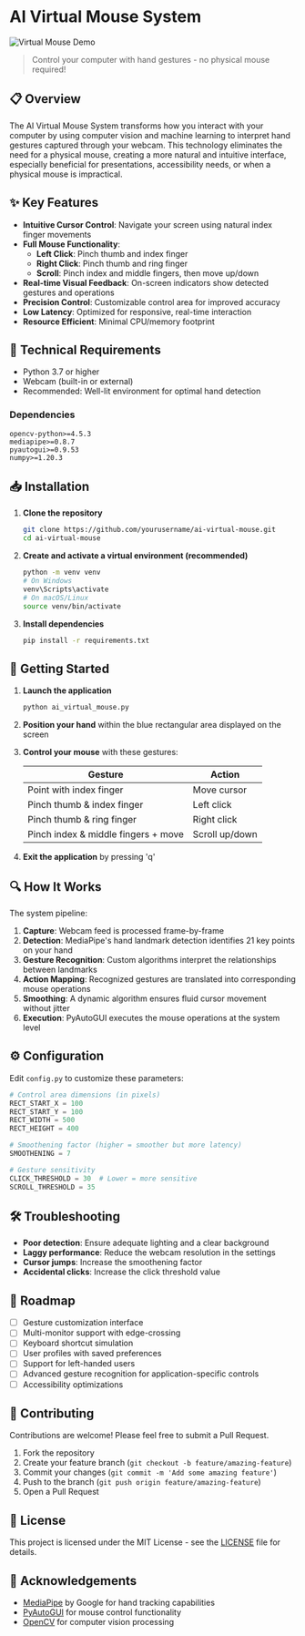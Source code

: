 # AI Virtual Mouse System

![Virtual Mouse Demo](https://via.placeholder.com/800x400?text=AI+Virtual+Mouse+Demo)

> Control your computer with hand gestures - no physical mouse required!

## 📋 Overview

The AI Virtual Mouse System transforms how you interact with your computer by using computer vision and machine learning to interpret hand gestures captured through your webcam. This technology eliminates the need for a physical mouse, creating a more natural and intuitive interface, especially beneficial for presentations, accessibility needs, or when a physical mouse is impractical.

## ✨ Key Features

- **Intuitive Cursor Control**: Navigate your screen using natural index finger movements
- **Full Mouse Functionality**:
  - **Left Click**: Pinch thumb and index finger
  - **Right Click**: Pinch thumb and ring finger  
  - **Scroll**: Pinch index and middle fingers, then move up/down
- **Real-time Visual Feedback**: On-screen indicators show detected gestures and operations
- **Precision Control**: Customizable control area for improved accuracy
- **Low Latency**: Optimized for responsive, real-time interaction
- **Resource Efficient**: Minimal CPU/memory footprint

## 🔧 Technical Requirements

- Python 3.7 or higher
- Webcam (built-in or external)
- Recommended: Well-lit environment for optimal hand detection

### Dependencies
```
opencv-python>=4.5.3
mediapipe>=0.8.7
pyautogui>=0.9.53
numpy>=1.20.3
```

## 📥 Installation

1. **Clone the repository**
   ```bash
   git clone https://github.com/yourusername/ai-virtual-mouse.git
   cd ai-virtual-mouse
   ```

2. **Create and activate a virtual environment (recommended)**
   ```bash
   python -m venv venv
   # On Windows
   venv\Scripts\activate
   # On macOS/Linux
   source venv/bin/activate
   ```

3. **Install dependencies**
   ```bash
   pip install -r requirements.txt
   ```

## 🚀 Getting Started

1. **Launch the application**
   ```bash
   python ai_virtual_mouse.py
   ```

2. **Position your hand** within the blue rectangular area displayed on the screen

3. **Control your mouse** with these gestures:

   | Gesture | Action |
   |---------|--------|
   | Point with index finger | Move cursor |
   | Pinch thumb & index finger | Left click |
   | Pinch thumb & ring finger | Right click |
   | Pinch index & middle fingers + move | Scroll up/down |

4. **Exit the application** by pressing 'q'

## 🔍 How It Works

The system pipeline:

1. **Capture**: Webcam feed is processed frame-by-frame
2. **Detection**: MediaPipe's hand landmark detection identifies 21 key points on your hand
3. **Gesture Recognition**: Custom algorithms interpret the relationships between landmarks
4. **Action Mapping**: Recognized gestures are translated into corresponding mouse operations
5. **Smoothing**: A dynamic algorithm ensures fluid cursor movement without jitter
6. **Execution**: PyAutoGUI executes the mouse operations at the system level

## ⚙️ Configuration

Edit `config.py` to customize these parameters:

```python
# Control area dimensions (in pixels)
RECT_START_X = 100
RECT_START_Y = 100
RECT_WIDTH = 500
RECT_HEIGHT = 400

# Smoothening factor (higher = smoother but more latency)
SMOOTHENING = 7

# Gesture sensitivity
CLICK_THRESHOLD = 30  # Lower = more sensitive
SCROLL_THRESHOLD = 35
```

## 🛠️ Troubleshooting

- **Poor detection**: Ensure adequate lighting and a clear background
- **Laggy performance**: Reduce the webcam resolution in the settings
- **Cursor jumps**: Increase the smoothening factor
- **Accidental clicks**: Increase the click threshold value

## 🔮 Roadmap

- [ ] Gesture customization interface
- [ ] Multi-monitor support with edge-crossing
- [ ] Keyboard shortcut simulation
- [ ] User profiles with saved preferences
- [ ] Support for left-handed users
- [ ] Advanced gesture recognition for application-specific controls
- [ ] Accessibility optimizations

## 🤝 Contributing

Contributions are welcome! Please feel free to submit a Pull Request.

1. Fork the repository
2. Create your feature branch (`git checkout -b feature/amazing-feature`)
3. Commit your changes (`git commit -m 'Add some amazing feature'`)
4. Push to the branch (`git push origin feature/amazing-feature`)
5. Open a Pull Request

## 📄 License

This project is licensed under the MIT License - see the [LICENSE](LICENSE) file for details.

## 🙏 Acknowledgements

- [MediaPipe](https://google.github.io/mediapipe/) by Google for hand tracking capabilities
- [PyAutoGUI](https://pyautogui.readthedocs.io/) for mouse control functionality
- [OpenCV](https://opencv.org/) for computer vision processing
